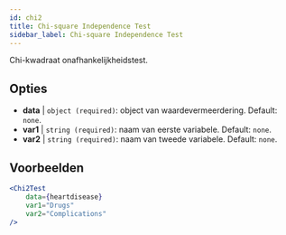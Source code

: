 ```yaml
---
id: chi2
title: Chi-square Independence Test
sidebar_label: Chi-square Independence Test
---
```


Chi-kwadraat onafhankelijkheidstest.

## Opties

* __data__ | `object (required)`: object van waardevermeerdering. Default: `none`.
* __var1__ | `string (required)`: naam van eerste variabele. Default: `none`.
* __var2__ | `string (required)`: naam van tweede variabele. Default: `none`.


## Voorbeelden

```jsx live
<Chi2Test
    data={heartdisease} 
    var1="Drugs"
    var2="Complications"
/>
```
